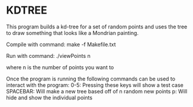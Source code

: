 # KDTREE
This program builds a kd-tree for a set of random points and uses the tree to draw  something that looks like a Mondrian painting.

Compile with command:
make -f Makefile.txt

Run with command: ./viewPoints n

where n is the number of points you want to 

Once the program is running the following commands can be used to interact with the program:
0-5: Pressing these keys will show a test case
SPACEBAR: Will make a new tree based off of n random new points
p: Will hide and show the individual points
